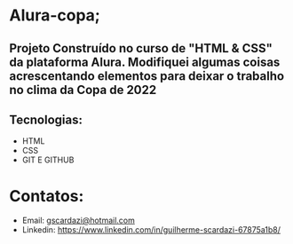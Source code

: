 # <h1>Alura-copa;</h1>

<h2>Projeto Construído no curso de "HTML & CSS" da plataforma Alura. Modifiquei algumas coisas acrescentando elementos  para deixar o trabalho no 
clima da Copa de 2022</h2>





## Tecnologias:
- HTML
- CSS
- GIT E GITHUB 
# Contatos:
- Email: gscardazi@hotmail.com
- Linkedin: https://www.linkedin.com/in/guilherme-scardazi-67875a1b8/
